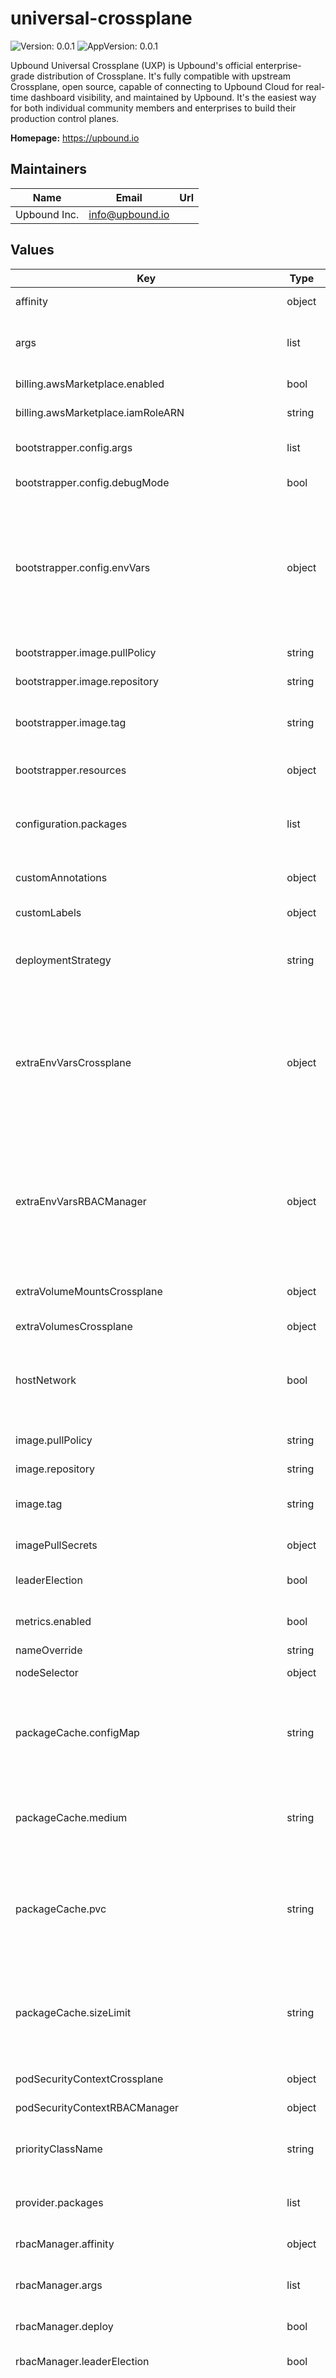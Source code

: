 # universal-crossplane

![Version: 0.0.1](https://img.shields.io/badge/Version-0.0.1-informational?style=flat-square) ![AppVersion: 0.0.1](https://img.shields.io/badge/AppVersion-0.0.1-informational?style=flat-square)

Upbound Universal Crossplane (UXP) is Upbound's official enterprise-grade
distribution of Crossplane. It's fully compatible with upstream Crossplane,
open source, capable of connecting to Upbound Cloud for real-time dashboard
visibility, and maintained by Upbound. It's the easiest way for both
individual community members and enterprises to build their production control
planes.

**Homepage:** <https://upbound.io>

## Maintainers

| Name | Email | Url |
| ---- | ------ | --- |
| Upbound Inc. | <info@upbound.io> |  |

## Values

| Key | Type | Default | Description |
|-----|------|---------|-------------|
| affinity | object | `{}` | Enable affinity for Crossplane pod. |
| args | list | `[]` | A list of additional args to be passed to Crossplane's container. |
| billing.awsMarketplace.enabled | bool | `false` | Enable AWS Marketplace billing. |
| billing.awsMarketplace.iamRoleARN | string | `"arn:aws:iam::<ACCOUNT_ID>:role/<ROLE_NAME>"` | AWS Marketplace billing IAM role ARN. |
| bootstrapper.config.args | list | `[]` | List of additional args for the bootstrapper deployment. |
| bootstrapper.config.debugMode | bool | `false` | Enable debug mode for bootstrapper. |
| bootstrapper.config.envVars | object | `{}` | List of additional environment variables for the bootstrapper deployment. EXAMPLE envVars:   sample.key: value1   ANOTHER.KEY: value2 RESULT   - name: sample_key     value: "value1"   - name: ANOTHER_KEY     value: "value2" |
| bootstrapper.image.pullPolicy | string | `"IfNotPresent"` | Bootstrapper image pull policy. |
| bootstrapper.image.repository | string | `"xpkg.upbound.io/upbound/uxp-bootstrapper"` | Bootstrapper image repository. |
| bootstrapper.image.tag | string | `""` | Bootstrapper image tag: if not set, appVersion field from Chart.yaml is used. |
| bootstrapper.resources | object | `{}` | Resources configuration for bootstrapper. |
| configuration.packages | list | `[]` | The list of Configuration packages to install together with Crossplane. |
| customAnnotations | object | `{}` | Custom annotations to add to the Crossplane deployment and pod. |
| customLabels | object | `{}` | Custom labels to add into metadata. |
| deploymentStrategy | string | `"RollingUpdate"` | The deployment strategy for the Crossplane and RBAC Manager (if enabled) pods. |
| extraEnvVarsCrossplane | object | `{}` | List of extra environment variables to set in the Crossplane deployment. Any `.` in variable names will be replaced with `_` (example: `SAMPLE.KEY=value1` becomes `SAMPLE_KEY=value1`). |
| extraEnvVarsRBACManager | object | `{}` | List of extra environment variables to set in the Crossplane rbac manager deployment. Any `.` in variable names will be replaced with `_` (example: `SAMPLE.KEY=value1` becomes `SAMPLE_KEY=value1`). |
| extraVolumeMountsCrossplane | object | `{}` | List of extra volumesMounts to add to Crossplane. |
| extraVolumesCrossplane | object | `{}` | List of extra Volumes to add to Crossplane. |
| hostNetwork | bool | `false` | Enable hostNetwork for Crossplane. Caution: setting it to true means Crossplane's Pod will have high privileges. |
| image.pullPolicy | string | `"IfNotPresent"` | Crossplane image pull policy used in all containers. |
| image.repository | string | `"upbound/crossplane"` | Crossplane image. |
| image.tag | string | `"v1.12.1-up.1"` | Crossplane image tag: if not set, appVersion field from Chart.yaml is used. |
| imagePullSecrets | object | `{}` | Names of image pull secrets to use. |
| leaderElection | bool | `true` | Enable leader election for Crossplane Managers pod. |
| metrics.enabled | bool | `false` | Expose Crossplane and RBAC Manager metrics endpoint. |
| nameOverride | string | `"crossplane"` |  |
| nodeSelector | object | `{}` | Enable nodeSelector for Crossplane pod. |
| packageCache.configMap | string | `""` | Name of the ConfigMap to be used as package cache. Providing a value will cause the default emptyDir volume not to be mounted. |
| packageCache.medium | string | `""` | Storage medium for package cache. `Memory` means volume will be backed by tmpfs, which can be useful for development. |
| packageCache.pvc | string | `""` | Name of the PersistentVolumeClaim to be used as the package cache. Providing a value will cause the default emptyDir volume to not be mounted. |
| packageCache.sizeLimit | string | `"20Mi"` | Size limit for package cache. If medium is `Memory` then maximum usage would be the minimum of this value the sum of all memory limits on containers in the Crossplane pod. |
| podSecurityContextCrossplane | object | `{}` | PodSecurityContext for Crossplane. |
| podSecurityContextRBACManager | object | `{}` | PodSecurityContext for RBAC Manager. |
| priorityClassName | string | `""` | Priority class name for Crossplane and RBAC Manager (if enabled) pods. |
| provider.packages | list | `[]` | The list of Provider packages to install together with Crossplane. |
| rbacManager.affinity | object | `{}` | Enable affinity for RBAC Managers pod. |
| rbacManager.args | list | `[]` | A list of additional args to be pased to the RBAC manager's container. |
| rbacManager.deploy | bool | `true` | Deploy RBAC Manager and its required roles. |
| rbacManager.leaderElection | bool | `true` | Enable leader election for RBAC Managers pod. |
| rbacManager.managementPolicy | string | `"All"` | The extent to which the RBAC manager will manage permissions:. - `All` indicates to manage all Crossplane controller and user roles. - `Basic` indicates to only manage Crossplane controller roles and the `crossplane-admin`, `crossplane-edit`, and `crossplane-view` user roles. |
| rbacManager.nodeSelector | object | `{}` | Enable nodeSelector for RBAC Managers pod. |
| rbacManager.replicas | int | `1` | The number of replicas to run for the RBAC Manager pods. |
| rbacManager.skipAggregatedClusterRoles | bool | `false` | Opt out of deploying aggregated ClusterRoles. |
| rbacManager.tolerations | list | `[]` | Enable tolerations for RBAC Managers pod. |
| registryCaBundleConfig.key | object | `{}` | Key to use from ConfigMap containing additional CA bundle for fetching from package registries. |
| registryCaBundleConfig.name | object | `{}` | Name of ConfigMap containing additional CA bundle for fetching from package registries. |
| replicas | int | `1` | The number of replicas to run for the Crossplane pods. |
| resourcesCrossplane.limits.cpu | string | `"100m"` | CPU resource limits for Crossplane. |
| resourcesCrossplane.limits.memory | string | `"512Mi"` | Memory resource limits for Crossplane. |
| resourcesCrossplane.requests.cpu | string | `"100m"` | CPU resource requests for Crossplane. |
| resourcesCrossplane.requests.memory | string | `"256Mi"` | Memory resource requests for Crossplane. |
| resourcesRBACManager.limits.cpu | string | `"100m"` | CPU resource limits for RBAC Manager. |
| resourcesRBACManager.limits.memory | string | `"512Mi"` | Memory resource limits for RBAC Manager. |
| resourcesRBACManager.requests.cpu | string | `"100m"` | CPU resource requests for RBAC Manager. |
| resourcesRBACManager.requests.memory | string | `"256Mi"` | Memory resource requests for RBAC Manager. |
| securityContextCrossplane.allowPrivilegeEscalation | bool | `false` | Allow privilege escalation for Crossplane. |
| securityContextCrossplane.readOnlyRootFilesystem | bool | `true` | ReadOnly root filesystem for Crossplane. |
| securityContextCrossplane.runAsGroup | int | `65532` | Run as group for Crossplane. |
| securityContextCrossplane.runAsUser | int | `65532` | Run as user for Crossplane. |
| securityContextRBACManager.allowPrivilegeEscalation | bool | `false` | Allow privilege escalation for RBAC Manager. |
| securityContextRBACManager.readOnlyRootFilesystem | bool | `true` | ReadOnly root filesystem for RBAC Manager. |
| securityContextRBACManager.runAsGroup | int | `65532` | Run as group for RBAC Manager. |
| securityContextRBACManager.runAsUser | int | `65532` | Run as user for RBAC Manager. |
| serviceAccount.customAnnotations | object | `{}` | Custom annotations to add to the serviceaccount of Crossplane. |
| tolerations | list | `[]` | Enable tolerations for Crossplane pod. |
| webhooks.enabled | bool | `true` | Enable webhook functionality for Crossplane as well as packages installed by Crossplane. |
| xfn.args | list | `[]` | List of additional args for the xfn container. |
| xfn.cache | object | `{"configMap":"","medium":"","pvc":"","sizeLimit":"1Gi"}` | Cache configuration for xfn. |
| xfn.enabled | bool | `false` | Enable alpha xfn sidecar container that runs Composition Functions. Note you also need to run Crossplane with --enable-composition-functions for it to call xfn. |
| xfn.extraEnvVars | object | `{}` | List of additional environment variables for the xfn container. |
| xfn.image | object | `{"pullPolicy":"IfNotPresent","repository":"upbound/xfn","tag":"v1.12.1-up.1"}` | Image for xfn: if tag is not set appVersion field from Chart.yaml is used. |
| xfn.resources | object | `{"limits":{"cpu":"2000m","memory":"2Gi"},"requests":{"cpu":"1000m","memory":"1Gi"}}` | Resources definition for xfn. |
| xfn.resources.limits.cpu | string | `"2000m"` | CPU resource limits for RBAC Manager. |
| xfn.resources.limits.memory | string | `"2Gi"` | Memory resource limits for RBAC Manager. |
| xfn.resources.requests.cpu | string | `"1000m"` | CPU resource requests for RBAC Manager. |
| xfn.resources.requests.memory | string | `"1Gi"` | Memory resource requests for RBAC Manager. |
| xfn.securityContext.allowPrivilegeEscalation | bool | `false` | Allow privilege escalation for xfn sidecar. |
| xfn.securityContext.capabilities | object | `{"add":["SETUID","SETGID"]}` | Capabilities configuration for xfn sidecar. These capabilities allow xfn sidecar to create better user namespaces. It drops them after creating a namespace. |
| xfn.securityContext.readOnlyRootFilesystem | bool | `true` | ReadOnly root filesystem for xfn sidecar. |
| xfn.securityContext.runAsGroup | int | `65532` | Run as group for xfn sidecar. |
| xfn.securityContext.runAsUser | int | `65532` | Run as user for xfn sidecar. |
| xfn.securityContext.seccompProfile | object | `{"type":"Unconfined"}` | Seccomp Profile for xfn. xfn needs the unshare syscall, which most RuntimeDefault seccomp profiles do not allow. |

